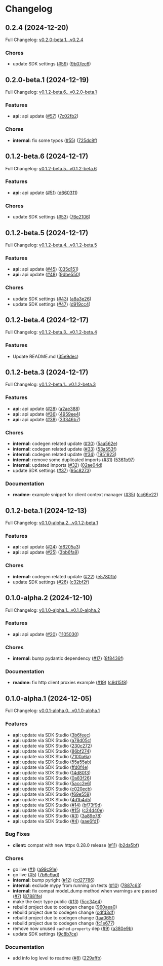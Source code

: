 # Changelog

## 0.2.4 (2024-12-20)

Full Changelog: [v0.2.0-beta.1...v0.2.4](https://github.com/masterpiecevr/mpx-sdk-python/compare/v0.2.0-beta.1...v0.2.4)

### Chores

* update SDK settings ([#59](https://github.com/masterpiecevr/mpx-sdk-python/issues/59)) ([9b07ec6](https://github.com/masterpiecevr/mpx-sdk-python/commit/9b07ec69d8ab20923b4ed238d51b7176c5acf2be))

## 0.2.0-beta.1 (2024-12-19)

Full Changelog: [v0.1.2-beta.6...v0.2.0-beta.1](https://github.com/masterpiecevr/mpx-sdk-python/compare/v0.1.2-beta.6...v0.2.0-beta.1)

### Features

* **api:** api update ([#57](https://github.com/masterpiecevr/mpx-sdk-python/issues/57)) ([7c02fb2](https://github.com/masterpiecevr/mpx-sdk-python/commit/7c02fb24ac2b95fd1ee00fddfd82156ce1343ace))


### Chores

* **internal:** fix some typos ([#55](https://github.com/masterpiecevr/mpx-sdk-python/issues/55)) ([725dc8f](https://github.com/masterpiecevr/mpx-sdk-python/commit/725dc8f21616c30aa2a706c3fe62cf2e1d91ff9a))

## 0.1.2-beta.6 (2024-12-17)

Full Changelog: [v0.1.2-beta.5...v0.1.2-beta.6](https://github.com/masterpiecevr/mpx-sdk-python/compare/v0.1.2-beta.5...v0.1.2-beta.6)

### Features

* **api:** api update ([#51](https://github.com/masterpiecevr/mpx-sdk-python/issues/51)) ([d660311](https://github.com/masterpiecevr/mpx-sdk-python/commit/d660311fa8ba76f1c88ed89eeb9ac2a3e5571630))


### Chores

* update SDK settings ([#53](https://github.com/masterpiecevr/mpx-sdk-python/issues/53)) ([76e2106](https://github.com/masterpiecevr/mpx-sdk-python/commit/76e210648fb32936aa4f7220c593647a14ef1b78))

## 0.1.2-beta.5 (2024-12-17)

Full Changelog: [v0.1.2-beta.4...v0.1.2-beta.5](https://github.com/masterpiecevr/mpx-sdk-python/compare/v0.1.2-beta.4...v0.1.2-beta.5)

### Features

* **api:** api update ([#45](https://github.com/masterpiecevr/mpx-sdk-python/issues/45)) ([035d151](https://github.com/masterpiecevr/mpx-sdk-python/commit/035d1512d39d9066fed954a995ec91860e24501f))
* **api:** api update ([#48](https://github.com/masterpiecevr/mpx-sdk-python/issues/48)) ([9dbe550](https://github.com/masterpiecevr/mpx-sdk-python/commit/9dbe550392e37f4bb2f7c9c1f4b526701cd812ef))


### Chores

* update SDK settings ([#43](https://github.com/masterpiecevr/mpx-sdk-python/issues/43)) ([a8a3e26](https://github.com/masterpiecevr/mpx-sdk-python/commit/a8a3e260ea46bd3d2c5bc75a25e220f1450cd589))
* update SDK settings ([#47](https://github.com/masterpiecevr/mpx-sdk-python/issues/47)) ([d919cc4](https://github.com/masterpiecevr/mpx-sdk-python/commit/d919cc4b28749f32423d4a6e659d7556bcb7aaf3))

## 0.1.2-beta.4 (2024-12-17)

Full Changelog: [v0.1.2-beta.3...v0.1.2-beta.4](https://github.com/masterpiecevr/mpx-sdk-python/compare/v0.1.2-beta.3...v0.1.2-beta.4)

### Features

* Update README.md ([35e9dec](https://github.com/masterpiecevr/mpx-sdk-python/commit/35e9decfe704c5f802ef6fe59a447e31f5d1b0a7))

## 0.1.2-beta.3 (2024-12-17)

Full Changelog: [v0.1.2-beta.1...v0.1.2-beta.3](https://github.com/masterpiecevr/mpx-sdk-python/compare/v0.1.2-beta.1...v0.1.2-beta.3)

### Features

* **api:** api update ([#28](https://github.com/masterpiecevr/mpx-sdk-python/issues/28)) ([a2ae388](https://github.com/masterpiecevr/mpx-sdk-python/commit/a2ae3880f54a6cf1cd7945dc661724f3b1c19781))
* **api:** api update ([#36](https://github.com/masterpiecevr/mpx-sdk-python/issues/36)) ([4959ee4](https://github.com/masterpiecevr/mpx-sdk-python/commit/4959ee49f2edce129f841c7b5e55838f4bf8cd66))
* **api:** api update ([#38](https://github.com/masterpiecevr/mpx-sdk-python/issues/38)) ([33346b7](https://github.com/masterpiecevr/mpx-sdk-python/commit/33346b79061c27fc5da3838ee5aad07cd09a3c38))


### Chores

* **internal:** codegen related update ([#30](https://github.com/masterpiecevr/mpx-sdk-python/issues/30)) ([5aa562e](https://github.com/masterpiecevr/mpx-sdk-python/commit/5aa562e5d921d04d7be9945b0d0def7789c4651d))
* **internal:** codegen related update ([#33](https://github.com/masterpiecevr/mpx-sdk-python/issues/33)) ([53a553f](https://github.com/masterpiecevr/mpx-sdk-python/commit/53a553ff88d73a34a559003b882b4acc27b08eb6))
* **internal:** codegen related update ([#34](https://github.com/masterpiecevr/mpx-sdk-python/issues/34)) ([1951923](https://github.com/masterpiecevr/mpx-sdk-python/commit/19519238d392eb31ebce597d23f702a7739f9197))
* **internal:** remove some duplicated imports ([#31](https://github.com/masterpiecevr/mpx-sdk-python/issues/31)) ([5361b97](https://github.com/masterpiecevr/mpx-sdk-python/commit/5361b97a6f310dcc51a1a37ae738ea326d0fc244))
* **internal:** updated imports ([#32](https://github.com/masterpiecevr/mpx-sdk-python/issues/32)) ([02ae04d](https://github.com/masterpiecevr/mpx-sdk-python/commit/02ae04deaaab004db6ea9463aceda592a7af9aff))
* update SDK settings ([#37](https://github.com/masterpiecevr/mpx-sdk-python/issues/37)) ([95c8273](https://github.com/masterpiecevr/mpx-sdk-python/commit/95c82734a00b6a496cb2f35ef2bdce3091e1b3bb))


### Documentation

* **readme:** example snippet for client context manager ([#35](https://github.com/masterpiecevr/mpx-sdk-python/issues/35)) ([cc66e22](https://github.com/masterpiecevr/mpx-sdk-python/commit/cc66e22a14705934b113d01e11da22cbb7ab0cdf))

## 0.1.2-beta.1 (2024-12-13)

Full Changelog: [v0.1.0-alpha.2...v0.1.2-beta.1](https://github.com/masterpiecevr/mpx-sdk-python/compare/v0.1.0-alpha.2...v0.1.2-beta.1)

### Features

* **api:** api update ([#24](https://github.com/masterpiecevr/mpx-sdk-python/issues/24)) ([d6205a3](https://github.com/masterpiecevr/mpx-sdk-python/commit/d6205a31cc2fca0c4d52d54dc17db1f73ceab798))
* **api:** api update ([#25](https://github.com/masterpiecevr/mpx-sdk-python/issues/25)) ([3bb6fa9](https://github.com/masterpiecevr/mpx-sdk-python/commit/3bb6fa98861d6febe27b76f4d68c00abc7b3d68e))


### Chores

* **internal:** codegen related update ([#22](https://github.com/masterpiecevr/mpx-sdk-python/issues/22)) ([e57801b](https://github.com/masterpiecevr/mpx-sdk-python/commit/e57801b9af8dc01816e0f158bccf6d018fa5bed9))
* update SDK settings ([#26](https://github.com/masterpiecevr/mpx-sdk-python/issues/26)) ([c32bf2f](https://github.com/masterpiecevr/mpx-sdk-python/commit/c32bf2f3c536829fe97aa8b1882289333a806e3d))

## 0.1.0-alpha.2 (2024-12-10)

Full Changelog: [v0.1.0-alpha.1...v0.1.0-alpha.2](https://github.com/masterpiecevr/mpx-sdk-python/compare/v0.1.0-alpha.1...v0.1.0-alpha.2)

### Features

* **api:** api update ([#20](https://github.com/masterpiecevr/mpx-sdk-python/issues/20)) ([1105030](https://github.com/masterpiecevr/mpx-sdk-python/commit/110503064a3b6cc4ed9f36901452168114de6a72))


### Chores

* **internal:** bump pydantic dependency ([#17](https://github.com/masterpiecevr/mpx-sdk-python/issues/17)) ([8f8436f](https://github.com/masterpiecevr/mpx-sdk-python/commit/8f8436fc220e7057250a969b5e8f44997cec9209))


### Documentation

* **readme:** fix http client proxies example ([#19](https://github.com/masterpiecevr/mpx-sdk-python/issues/19)) ([c9d15f8](https://github.com/masterpiecevr/mpx-sdk-python/commit/c9d15f85172c2d8ae692ab27fb7752b3c6b562a6))

## 0.1.0-alpha.1 (2024-12-05)

Full Changelog: [v0.0.1-alpha.0...v0.1.0-alpha.1](https://github.com/masterpiecevr/mpx-sdk-python/compare/v0.0.1-alpha.0...v0.1.0-alpha.1)

### Features

* **api:** update via SDK Studio ([3b6feec](https://github.com/masterpiecevr/mpx-sdk-python/commit/3b6feec7297318e819246db6bee7f95ccb84407c))
* **api:** update via SDK Studio ([a78d05c](https://github.com/masterpiecevr/mpx-sdk-python/commit/a78d05c46a0a4844d18ef51f19ee758fad90a649))
* **api:** update via SDK Studio ([230c272](https://github.com/masterpiecevr/mpx-sdk-python/commit/230c27212b67f3fb6b82e8ebd93f681b55672173))
* **api:** update via SDK Studio ([86bf274](https://github.com/masterpiecevr/mpx-sdk-python/commit/86bf2741d8ec7a17ea403c45873afb16d45c4e1a))
* **api:** update via SDK Studio ([7100a6a](https://github.com/masterpiecevr/mpx-sdk-python/commit/7100a6a7ab310bb6d283507bd436bc3750f4b69a))
* **api:** update via SDK Studio ([55a55ab](https://github.com/masterpiecevr/mpx-sdk-python/commit/55a55ab0c8d5d99233825f2a844d592536b37925))
* **api:** update via SDK Studio ([ffd0f4e](https://github.com/masterpiecevr/mpx-sdk-python/commit/ffd0f4e36f1932eefded16291f4e97b46164c4df))
* **api:** update via SDK Studio ([14d80f3](https://github.com/masterpiecevr/mpx-sdk-python/commit/14d80f3e90568f49b8d3cba52cc01194261d9615))
* **api:** update via SDK Studio ([0a83f26](https://github.com/masterpiecevr/mpx-sdk-python/commit/0a83f263940163b352ad9dbddcc0150d9082b403))
* **api:** update via SDK Studio ([5acc2e6](https://github.com/masterpiecevr/mpx-sdk-python/commit/5acc2e64a783dbc48fa31aef41c296d78e88b256))
* **api:** update via SDK Studio ([c020ecb](https://github.com/masterpiecevr/mpx-sdk-python/commit/c020ecb7e117637a10a9385894ba828ddf9c62db))
* **api:** update via SDK Studio ([f69e559](https://github.com/masterpiecevr/mpx-sdk-python/commit/f69e559cf8937bdbc9920b236ddad89fa110ad5b))
* **api:** update via SDK Studio ([4d1b4d5](https://github.com/masterpiecevr/mpx-sdk-python/commit/4d1b4d54f1c6923ac22bd508f9cd90adfda209a8))
* **api:** update via SDK Studio ([#14](https://github.com/masterpiecevr/mpx-sdk-python/issues/14)) ([bf73f9d](https://github.com/masterpiecevr/mpx-sdk-python/commit/bf73f9db3ff7c683d0e77271462074ddd510530a))
* **api:** update via SDK Studio ([#15](https://github.com/masterpiecevr/mpx-sdk-python/issues/15)) ([c24d40e](https://github.com/masterpiecevr/mpx-sdk-python/commit/c24d40e17704bb73c96e4f772d48fc4650979f4a))
* **api:** update via SDK Studio ([#3](https://github.com/masterpiecevr/mpx-sdk-python/issues/3)) ([3a89e78](https://github.com/masterpiecevr/mpx-sdk-python/commit/3a89e7809fc690eb2be4274995b4adcf0cdbd6d1))
* **api:** update via SDK Studio ([#4](https://github.com/masterpiecevr/mpx-sdk-python/issues/4)) ([aae6fd1](https://github.com/masterpiecevr/mpx-sdk-python/commit/aae6fd1f015d91392cf9cc956dc91d06d1b2a444))


### Bug Fixes

* **client:** compat with new httpx 0.28.0 release ([#11](https://github.com/masterpiecevr/mpx-sdk-python/issues/11)) ([b2da5bf](https://github.com/masterpiecevr/mpx-sdk-python/commit/b2da5bf6c8f6adc60906ae5b3e7db8bdb368d0c0))


### Chores

* go live ([#1](https://github.com/masterpiecevr/mpx-sdk-python/issues/1)) ([a99c91e](https://github.com/masterpiecevr/mpx-sdk-python/commit/a99c91eb215cc2f0157752f8b4bedf15fe807a73))
* go live ([#5](https://github.com/masterpiecevr/mpx-sdk-python/issues/5)) ([7b6c9ad](https://github.com/masterpiecevr/mpx-sdk-python/commit/7b6c9ad9fdc3f6983f6686ea7a63f82a659d58a6))
* **internal:** bump pyright ([#12](https://github.com/masterpiecevr/mpx-sdk-python/issues/12)) ([cd27786](https://github.com/masterpiecevr/mpx-sdk-python/commit/cd277866f8c9409f2f9dba954bd0d9bf0c410ac5))
* **internal:** exclude mypy from running on tests ([#10](https://github.com/masterpiecevr/mpx-sdk-python/issues/10)) ([7887c63](https://github.com/masterpiecevr/mpx-sdk-python/commit/7887c630fb3f30d6b980c742e0df2bed1b91ba49))
* **internal:** fix compat model_dump method when warnings are passed ([#7](https://github.com/masterpiecevr/mpx-sdk-python/issues/7)) ([87881fe](https://github.com/masterpiecevr/mpx-sdk-python/commit/87881feba0c66378408b084cfc9f2b72d7a7c05d))
* make the `Omit` type public ([#13](https://github.com/masterpiecevr/mpx-sdk-python/issues/13)) ([5cc34e4](https://github.com/masterpiecevr/mpx-sdk-python/commit/5cc34e49d959985bcc501d4837f96f0cc28b9995))
* rebuild project due to codegen change ([960aea0](https://github.com/masterpiecevr/mpx-sdk-python/commit/960aea0b4bc6aa1eaa9d49208ec1cb6f29f14246))
* rebuild project due to codegen change ([cdfd3df](https://github.com/masterpiecevr/mpx-sdk-python/commit/cdfd3df8203e5f800149c80d7f994eb87589e691))
* rebuild project due to codegen change ([faa065f](https://github.com/masterpiecevr/mpx-sdk-python/commit/faa065f6425af1a4b011fad66f8b6b50227c6cf2))
* rebuild project due to codegen change ([fc1e677](https://github.com/masterpiecevr/mpx-sdk-python/commit/fc1e677368020f8b4a3ca351c02114b9eaee2e64))
* remove now unused `cached-property` dep ([#9](https://github.com/masterpiecevr/mpx-sdk-python/issues/9)) ([a380e9b](https://github.com/masterpiecevr/mpx-sdk-python/commit/a380e9b52af186124b739b39d4c76212e644ea42))
* update SDK settings ([9c8b7ce](https://github.com/masterpiecevr/mpx-sdk-python/commit/9c8b7ce26345a29465804b2bf86eb8899d7c547a))


### Documentation

* add info log level to readme ([#8](https://github.com/masterpiecevr/mpx-sdk-python/issues/8)) ([229affb](https://github.com/masterpiecevr/mpx-sdk-python/commit/229affb60c23c31de8ecea13b8c6a362aa8a9029))
